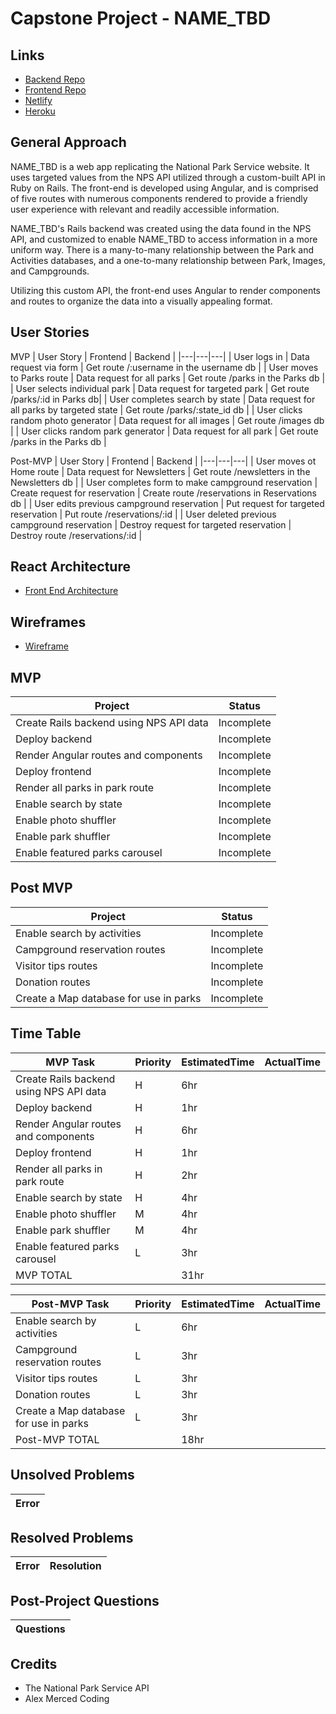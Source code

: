# Capstone Project - NAME_TBD

## Links

- [Backend Repo]()
- [Frontend Repo]()
- [Netlify]()
- [Heroku]()

## General Approach

NAME_TBD is a web app replicating the National Park Service website. It uses targeted values from the NPS API utilized through a custom-built API in Ruby on Rails. The front-end is developed using Angular, and is comprised of five routes with numerous components rendered to provide a friendly user experience with relevant and readily accessible information. 

NAME_TBD's Rails backend was created using the data found in the NPS API, and customized to enable NAME_TBD to access information in a more uniform way. There is a many-to-many relationship between the Park and Activities databases, and a one-to-many relationship between Park, Images, and Campgrounds.

Utilizing this custom API, the front-end uses Angular to render components and routes to organize the data into a visually appealing format.

## User Stories

MVP
| User Story | Frontend | Backend |
|---|---|---|
| User logs in | Data request via form | Get route /:username in the username db |
| User moves to Parks route | Data request for all parks | Get route /parks in the Parks db |
| User selects individual park | Data request for targeted park | Get route /parks/:id in Parks db|
| User completes search by state | Data request for all parks by targeted state | Get route /parks/:state_id db |
| User clicks random photo generator | Data request for all images | Get route /images db |
| User clicks random park generator | Data request for all park | Get route /parks in the Parks db |

Post-MVP
| User Story | Frontend | Backend |
|---|---|---|
| User moves ot Home route | Data request for Newsletters | Get route /newsletters in the Newsletters db |
| User completes form to make campground reservation  | Create request for reservation | Create route /reservations in Reservations db |
| User edits previous campground reservation | Put request for targeted reservation | Put route /reservations/:id |
| User deleted previous campground reservation | Destroy request for targeted reservation | Destroy route /reservations/:id |


## React Architecture

- [Front End Architecture](https://docs.google.com/document/d/1e8IM-9DzCoJB1XlYWAahQvR2ktQ_xtxMPc3OylAj7oM/edit?usp=sharing)

## Wireframes

- [Wireframe](https://cloudinary.com/console/c-76b6b3e60bd4c972595a95a95664ff/media_library/folders/acbff7731b5f023dfdaa7cf05ac24c88)


## MVP

| Project | Status |
|---|---|
| Create Rails backend using NPS API data | Incomplete |
| Deploy backend | Incomplete |
| Render Angular routes and components | Incomplete |
| Deploy frontend | Incomplete |
| Render all parks in park route | Incomplete  |
| Enable search by state | Incomplete |
| Enable photo shuffler | Incomplete |
| Enable park shuffler | Incomplete |
| Enable featured parks carousel | Incomplete |

## Post MVP

| Project | Status |
|---|---|
| Enable search by activities | Incomplete |
| Campground reservation routes | Incomplete |
| Visitor tips routes | Incomplete |
| Donation routes | Incomplete |
| Create a Map database for use in parks| Incomplete |


## Time Table

| MVP Task | Priority | EstimatedTime | ActualTime |
|---|---|---|---|
| Create Rails backend using NPS API data | H | 6hr |  |
| Deploy backend | H | 1hr |  |
| Render Angular routes and components | H | 6hr |  |
| Deploy frontend | H | 1hr |  |
| Render all parks in park route | H | 2hr |  |
| Enable search by state | H | 4hr |  |
| Enable photo shuffler | M | 4hr |  |
| Enable park shuffler | M | 4hr |  |
| Enable featured parks carousel | L | 3hr |  |
| MVP TOTAL |  | 31hr |  |

| Post-MVP Task | Priority | EstimatedTime | ActualTime |
|---|---|---|---|
| Enable search by activities | L | 6hr |  |
| Campground reservation routes | L | 3hr |  |
| Visitor tips routes | L | 3hr |  |
| Donation routes | L | 3hr |  |
| Create a Map database for use in parks| L | 3hr |  |
| Post-MVP TOTAL |  | 18hr |  |

## Unsolved Problems
|Error|
|---|

## Resolved Problems

| Error | Resolution |
|---|---|

## Post-Project Questions

| Questions |
|---|


## Credits

- The National Park Service API
- Alex Merced Coding
